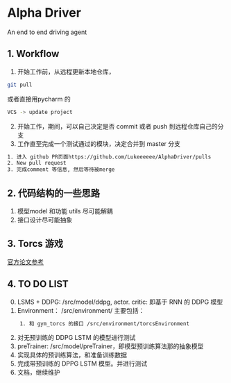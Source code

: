# Alpha Driver 
An end to end driving agent


## 1. Workflow
1. 开始工作前，从远程更新本地仓库，
```bash
git pull
```
或者直接用pycharm 的 
```bash
VCS -> update project
```
2. 开始工作，期间，可以自己决定是否 commit 或者 push 到远程仓库自己的分支
3. 工作直至完成一个测试通过的模块，决定合并到 master 分支
```bash
1. 进入 github PR页面https://github.com/Lukeeeeee/AlphaDriver/pulls
2. New pull request
3. 完成comment 等信息, 然后等待被merge
```

## 2. 代码结构的一些思路

1. 模型model 和功能 utils 尽可能解耦
2. 接口设计尽可能抽象

## 3. Torcs 游戏
[官方论文参考](https://arxiv.org/pdf/1304.1672.pdf)


## 4. TO DO LIST
0. LSMS + DDPG: /src/model/ddpg, actor. critic: 即基于 RNN 的 DDPG 模型
1. Environment： /src/environment/ 主要包括：
```bash
    1. 和 gym_torcs 的接口 /src/environment/torcsEnvironment
```
2. 对无预训练的 DDPG LSTM 的模型进行测试
3. preTrainer: /src/model/preTrainer，即模型预训练算法那的抽象模型
4. 实现具体的预训练算法，和准备训练数据
5. 完成带预训练的 DPPG LSTM 模型。并进行测试
6. 文档，继续维护